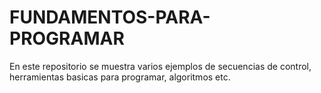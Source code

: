 # FUNDAMENTOS-PARA-PROGRAMAR
En este  repositorio se muestra varios ejemplos de secuencias de control, herramientas basicas para programar, algoritmos etc. 
